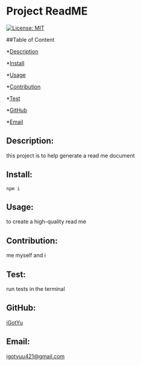 
 
# Project ReadME

[![License: MIT](https://img.shields.io/badge/License-MIT-yellow.svg)](https://opensource.org/licenses/MIT)

##Table of Content

*[Description](#description)

*[Install](#install)

*[Usage](#usage)

*[Contribution](#contribution)

*[Test](#test)

*[GitHub](#github)

*[Email](#email)

## Description: 
this project is to help generate a read me document

## Install:

```
npm i
```

## Usage:
to create a high-quality read me

## Contribution:
me myself and i

## Test:
run tests in the terminal

## GitHub:
[iGotYu](https://github.com/iGotYu/)

## Email:
[igotyuu421@gmail.com](mailto:igotyuu421@gmail.com)

